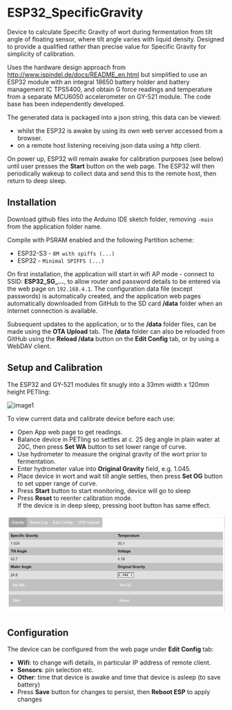 # ESP32_SpecificGravity

Device to calculate Specific Gravity of wort during fermentation from tilt angle of floating sensor, where tilt angle varies with liquid density. 
Designed to provide a qualified rather than precise value for Specific Gravity for simplicity of calibration.

Uses the hardware design approach from http://www.ispindel.de/docs/README_en.html
but simplified to use an ESP32 module with an integral 18650 battery holder and battery management IC TPS5400, and obtain G force readings and temperature from a separate MCU6050 accelerometer on GY-521 module.
The code base has been independently developed.

The generated data is packaged into a json string, this data can be viewed:
* whilst the ESP32 is awake by using its own web server accessed from a browser.
* on a remote host listening receiving json data using a http client. 

On power up, ESP32 will remain awake for calibration purposes (see below) until user presses the __Start__ button on the web page.
The ESP32 will then periodically wakeup to collect data and send this to the remote host, then return to deep sleep.

## Installation

Download github files into the Arduino IDE sketch folder, removing `-main` from the application folder name.

Compile with PSRAM enabled and the following Partition scheme:
* ESP32-S3 - `8M with spiffs (...)`
* ESP32 - `Minimal SPIFFS (...)`

On first installation, the application will start in wifi AP mode - connect to SSID: **ESP32_SG_...**, to allow router and password details to be entered via the web page on `192.168.4.1`. The configuration data file (except passwords) is automatically created, and the application web pages automatically downloaded from GitHub to the SD card **/data** folder when an internet connection is available.

Subsequent updates to the application, or to the **/data** folder files, can be made using the **OTA Upload** tab. The **/data** folder can also be reloaded from GitHub using the **Reload /data** button on the **Edit Config** tab, or by using a WebDAV client.

## Setup and Calibration

The ESP32 and GY-521 modules fit snugly into a 33mm width x 120mm height PETling:

![image1](extras/device.png)


To view current data and calibrate device before each use:
* Open App web page to get readings.
* Balance device in PETling so settles at c. 25 deg angle in plain water at 20C, then press __Set WA__ button to set lower range of curve.
* Use hydrometer to measure the original gravity of the wort prior to fermentation.
* Enter hydrometer value into __Original Gravity__ field, e.g. 1.045.
* Place device in wort and wait till angle settles, then press __Set OG__ button to set upper range of curve.
* Press __Start__ button to start monitoring, device will go to sleep
* Press __Reset__ to reenter calibration mode.  
  If the device is in deep sleep, pressing boot button has same effect.

![image1](extras/webpage.png)


## Configuration

The device can be configured from the web page under __Edit Config__ tab:
* __Wifi__: to change wifi details, in particular IP address of remote client.
* __Sensors__: pin selection etc.
* __Other__: time that device is awake and time that device is asleep (to save battery)
* Press __Save__ button for changes to persist, then __Reboot ESP__ to apply changes

